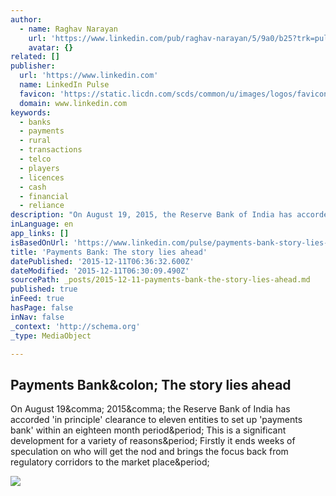 ```yaml
---
author:
  - name: Raghav Narayan
    url: 'https://www.linkedin.com/pub/raghav-narayan/5/9a0/b25?trk=pulse-det-athr_prof-art_hdr'
    avatar: {}
related: []
publisher:
  url: 'https://www.linkedin.com'
  name: LinkedIn Pulse
  favicon: 'https://static.licdn.com/scds/common/u/images/logos/favicons/v1/favicon.ico'
  domain: www.linkedin.com
keywords:
  - banks
  - payments
  - rural
  - transactions
  - telco
  - players
  - licences
  - cash
  - financial
  - reliance
description: "On August 19, 2015, the Reserve Bank of India has accorded 'in principle' clearance to eleven entities to set up 'payments bank' within an eighteen month period. This is a significant development for a variety of reasons. Firstly it ends weeks of speculation on who will get the nod and brings the focus back from regulatory corridors to the market place."
inLanguage: en
app_links: []
isBasedOnUrl: 'https://www.linkedin.com/pulse/payments-bank-story-lies-ahead-raghav-narayan?trk=pulse-det-nav_art'
title: 'Payments Bank: The story lies ahead'
datePublished: '2015-12-11T06:36:32.600Z'
dateModified: '2015-12-11T06:30:09.490Z'
sourcePath: _posts/2015-12-11-payments-bank-the-story-lies-ahead.md
published: true
inFeed: true
hasPage: false
inNav: false
_context: 'http://schema.org'
_type: MediaObject

---
```

<article style=""><h1>Payments Bank&amp;colon; The story lies ahead</h1><p>On August 19&amp;comma; 2015&amp;comma; the Reserve Bank of India has accorded 'in principle' clearance to eleven entities to set up 'payments bank' within an eighteen month period&amp;period; This is a significant development for a variety of reasons&amp;period; Firstly it ends weeks of speculation on who will get the nod and brings the focus back from regulatory corridors to the market place&amp;period;</p><img src="https://media.licdn.com/mpr/mpr/AAEAAQAAAAAAAAXvAAAAJGFmNWQyYjU0LTU0M2UtNGQyNi05MWU4LWZlYTZkZGVlYjRlOA.jpg" /></article>